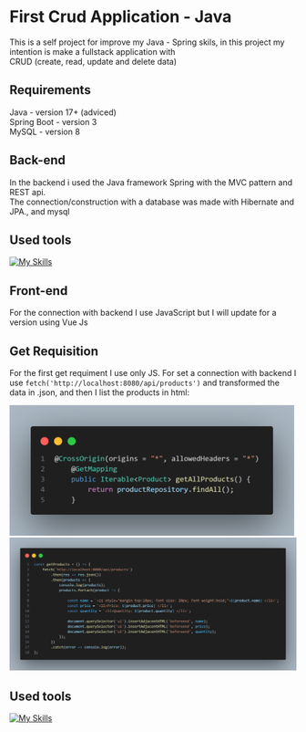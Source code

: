 # First Crud Application - Java

This is a self project for improve my Java - Spring skils, in this project my intention is make a fullstack application with <br>
CRUD (create, read, update and delete data)

## Requirements

Java - version 17+ (adviced) <br>
Spring Boot - version 3 <br>
MySQL - version 8

## Back-end

In the backend i used the Java framework Spring with the MVC pattern and REST api. <br>
The connection/construction with a database was made with Hibernate and JPA., and mysql

## Used tools

[![My Skills](https://skillicons.dev/icons?i=postman,eclipse,mysql,java,spring&theme=dark)](https://skillicons.dev)

## Front-end

For the connection with backend I use JavaScript but I will update for a version using Vue Js

## Get Requisition


For the first get requiment I use only JS.
For set a connection with backend I use ```fetch('http://localhost:8080/api/products')``` and transformed the data in .json, and then I list the products in html:

<img width="500px" src="https://github.com/K1Melo/Crud-api/blob/main/front/img/getProducts_back.png?raw=true" />
<img width="680px" src="https://github.com/K1Melo/Crud-api/blob/main/front/img/getProducts.png?raw=true" />

## Used tools

[![My Skills](https://skillicons.dev/icons?i=js,bootstrap,html,css&theme=dark)](https://skillicons.dev)

